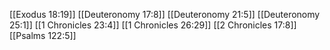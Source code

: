 [[Exodus 18:19]]
[[Deuteronomy 17:8]]
[[Deuteronomy 21:5]]
[[Deuteronomy 25:1]]
[[1 Chronicles 23:4]]
[[1 Chronicles 26:29]]
[[2 Chronicles 17:8]]
[[Psalms 122:5]]
